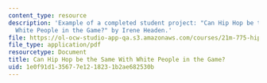 ```yaml
---
content_type: resource
description: 'Example of a completed student project: "Can Hip Hop be the Same With
  White People in the Game?" by Irene Headen.'
file: https://ol-ocw-studio-app-qa.s3.amazonaws.com/courses/21m-775-hip-hop-fall-2007/1e0f91d135677e1218231b2ae682530b_headenfinal.pdf
file_type: application/pdf
resourcetype: Document
title: Can Hip Hop be the Same With White People in the Game?
uid: 1e0f91d1-3567-7e12-1823-1b2ae682530b
---
```

